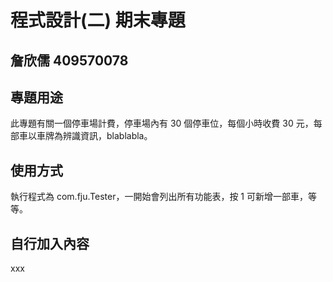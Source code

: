 # 程式設計(二) 期末專題
## 詹欣儒 409570078 

## 專題用途
 此專題有關一個停車場計費，停車場內有 30 個停車位，每個小時收費 30 元，每部車以車牌為辨識資訊，blablabla。

## 使用方式
 執行程式為 com.fju.Tester，一開始會列出所有功能表，按 1 可新增一部車，等等。

## 自行加入內容
xxx